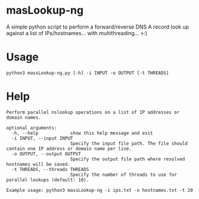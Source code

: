 # masLookup-ng
A simple python script to perform a forward/reverse DNS A record look up against a list of IPs/hostnames... with multithreading... >:)

# Usage
```
python3 massLookup-ng.py [-h] -i INPUT -o OUTPUT [-t THREADS]
```

# Help
```
Perform parallel nslookup operations on a list of IP addresses or domain names.

optional arguments:
  -h, --help            show this help message and exit
  -i INPUT, --input INPUT
                        Specify the input file path. The file should contain one IP address or domain name per line.
  -o OUTPUT, --output OUTPUT
                        Specify the output file path where resolved hostnames will be saved.
  -t THREADS, --threads THREADS
                        Specify the number of threads to use for parallel lookups (default: 10).

Example usage: python3 massLookup-ng -i ips.txt -o hostnames.txt -t 20
```

